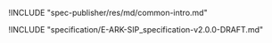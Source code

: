 !INCLUDE "spec-publisher/res/md/common-intro.md"

!INCLUDE "specification/E-ARK-SIP_specification-v2.0.0-DRAFT.md"
